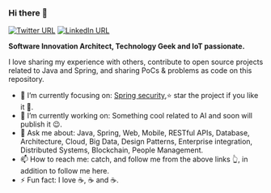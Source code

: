 ### Hi there 👋
[![Twitter URL](https://img.shields.io/static/v1?color=red&label=Twitter%20&logo=twitter&logoColor=white&style=for-the-badge&message=Follow)](https://twitter.com/ElbadriZakaria)
[![LinkedIn URL](https://img.shields.io/static/v1?color=red&label=linkedin&logo=linkedin&logoColor=white&style=for-the-badge&message=Connect)](https://www.linkedin.com/in/el-badri-zakaria/)

**Software Innovation Architect, Technology Geek and IoT passionate.**

I love sharing my experience with others, contribute to open source projects related to Java and Spring, and sharing PoCs & problems as code on this repository.

- 🎯 I’m currently focusing on: [Spring security](https://github.com/zakaria-elbadri/springboot-security-demo),⭐️ star the project if you like it 🤩.
- 🔭 I’m currently working on: Something cool related to AI and soon will publish it 😉.
- 💬 Ask me about: Java, Spring, Web, Mobile, RESTful APIs, Database, Architecture, Cloud, Big Data, Design Patterns, Enterprise integration, Distributed Systems, Blockchain, People Management.
- 📫 How to reach me: catch, and follow me from the above links 👆, in addition to follow me here.
- ⚡ Fun fact: I love ☕️, ☕️ and ☕️.
